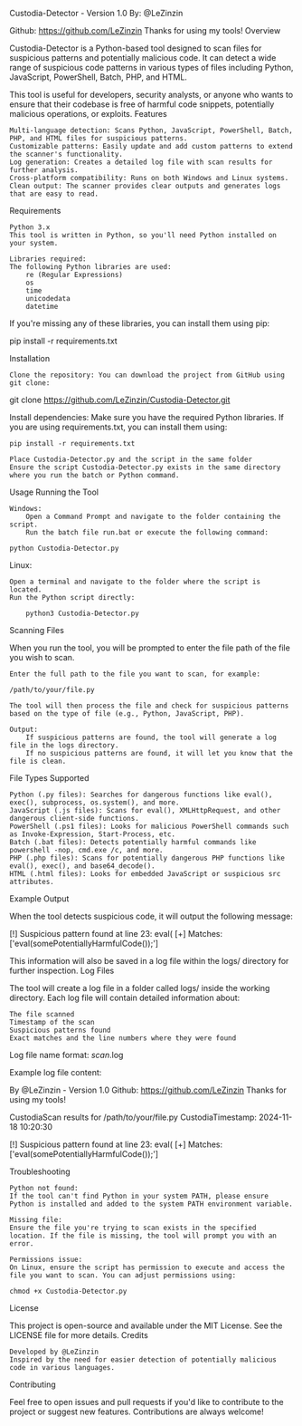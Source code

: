 Custodia-Detector - Version 1.0
By: @LeZinzin

Github: https://github.com/LeZinzin
Thanks for using my tools!
Overview

Custodia-Detector is a Python-based tool designed to scan files for suspicious patterns and potentially malicious code. It can detect a wide range of suspicious code patterns in various types of files including Python, JavaScript, PowerShell, Batch, PHP, and HTML.

This tool is useful for developers, security analysts, or anyone who wants to ensure that their codebase is free of harmful code snippets, potentially malicious operations, or exploits.
Features

    Multi-language detection: Scans Python, JavaScript, PowerShell, Batch, PHP, and HTML files for suspicious patterns.
    Customizable patterns: Easily update and add custom patterns to extend the scanner's functionality.
    Log generation: Creates a detailed log file with scan results for further analysis.
    Cross-platform compatibility: Runs on both Windows and Linux systems.
    Clean output: The scanner provides clear outputs and generates logs that are easy to read.

Requirements

    Python 3.x
    This tool is written in Python, so you'll need Python installed on your system.

    Libraries required:
    The following Python libraries are used:
        re (Regular Expressions)
        os
        time
        unicodedata
        datetime

If you're missing any of these libraries, you can install them using pip:

pip install -r requirements.txt

Installation

    Clone the repository: You can download the project from GitHub using git clone:

git clone https://github.com/LeZinzin/Custodia-Detector.git

Install dependencies: Make sure you have the required Python libraries. If you are using requirements.txt, you can install them using:

    pip install -r requirements.txt

    Place Custodia-Detector.py and the script in the same folder
    Ensure the script Custodia-Detector.py exists in the same directory where you run the batch or Python command.

Usage
Running the Tool

    Windows:
        Open a Command Prompt and navigate to the folder containing the script.
        Run the batch file run.bat or execute the following command:

    python Custodia-Detector.py

Linux:

    Open a terminal and navigate to the folder where the script is located.
    Run the Python script directly:

        python3 Custodia-Detector.py

Scanning Files

When you run the tool, you will be prompted to enter the file path of the file you wish to scan.

    Enter the full path to the file you want to scan, for example:

    /path/to/your/file.py

    The tool will then process the file and check for suspicious patterns based on the type of file (e.g., Python, JavaScript, PHP).

    Output:
        If suspicious patterns are found, the tool will generate a log file in the logs directory.
        If no suspicious patterns are found, it will let you know that the file is clean.

File Types Supported

    Python (.py files): Searches for dangerous functions like eval(), exec(), subprocess, os.system(), and more.
    JavaScript (.js files): Scans for eval(), XMLHttpRequest, and other dangerous client-side functions.
    PowerShell (.ps1 files): Looks for malicious PowerShell commands such as Invoke-Expression, Start-Process, etc.
    Batch (.bat files): Detects potentially harmful commands like powershell -nop, cmd.exe /c, and more.
    PHP (.php files): Scans for potentially dangerous PHP functions like eval(), exec(), and base64_decode().
    HTML (.html files): Looks for embedded JavaScript or suspicious src attributes.

Example Output

When the tool detects suspicious code, it will output the following message:

[!] Suspicious pattern found at line 23: eval(
[+] Matches: ['eval(somePotentiallyHarmfulCode());']

This information will also be saved in a log file within the logs/ directory for further inspection.
Log Files

The tool will create a log file in a folder called logs/ inside the working directory. Each log file will contain detailed information about:

    The file scanned
    Timestamp of the scan
    Suspicious patterns found
    Exact matches and the line numbers where they were found

Log file name format:
<filename>_scan_<timestamp>.log

Example log file content:

By @LeZinzin - Version 1.0
Github: https://github.com/LeZinzin
Thanks for using my tools!

CustodiaScan results for /path/to/your/file.py
CustodiaTimestamp: 2024-11-18 10:20:30

[!] Suspicious pattern found at line 23: eval(
[+] Matches: ['eval(somePotentiallyHarmfulCode());']

Troubleshooting

    Python not found:
    If the tool can't find Python in your system PATH, please ensure Python is installed and added to the system PATH environment variable.

    Missing file:
    Ensure the file you're trying to scan exists in the specified location. If the file is missing, the tool will prompt you with an error.

    Permissions issue:
    On Linux, ensure the script has permission to execute and access the file you want to scan. You can adjust permissions using:

    chmod +x Custodia-Detector.py

License

This project is open-source and available under the MIT License. See the LICENSE file for more details.
Credits

    Developed by @LeZinzin
    Inspired by the need for easier detection of potentially malicious code in various languages.

Contributing

Feel free to open issues and pull requests if you'd like to contribute to the project or suggest new features. Contributions are always welcome!